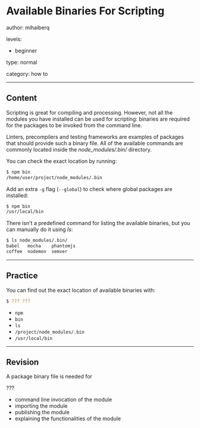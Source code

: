 # Available Binaries For Scripting
author: mihaiberq

levels:

  - beginner

type: normal

category: how to


---
## Content

Scripting is great for compiling and processing. However, not all the modules you have installed can be used for scripting: binaries are required for the packages to be invoked from the command line.

Linters, precompilers and testing frameworks are examples of packages that should provide such a binary file. All of the available commands are commonly located inside the *node_modules/.bin/* directory.

You can check the exact location by running:
```bash
$ npm bin
/home/user/project/node_modules/.bin
```
Add an extra `-g` flag (`--global`) to check where global packages are installed:
```bash
$ npm bin
/usr/local/bin
```
There isn't a predefined command for listing the available binaries, but you can manually do it using *ls*:
```bash
$ ls node_modules/.bin/
babel   mocha    phantomjs
coffee  nodemon  semver
```

---
## Practice

You can find out the exact location of available binaries with:
```bash
$ ??? ???
```

* `npm`
* `bin`
* `ls`
* `/project/node_modules/.bin`
* `/usr/local/bin`
---
## Revision

A package binary file is needed for

???

* command line invocation of the module
* importing the module
* publishing the module
* explaining the functionalities of the module
